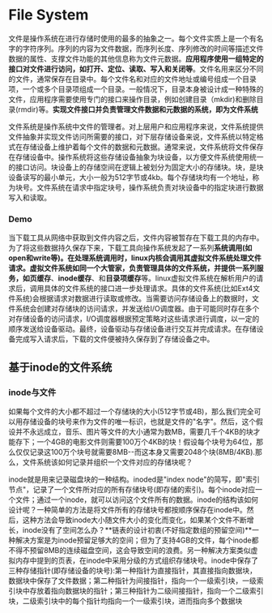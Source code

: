 # File System


文件是操作系统在进行存储时使用的最多的抽象之一。每个文件实质上是一个有名字的字符序列。序列的内容为文件数据，而序列长度、序列修改的时间等描述文件数据的属性、支撑文件功能的其他信息称为文件元数据。**应用程序使用一组特定的接口对文件进行访问，如打开、定位、读取、写入和关闭等**。文件名用来区分不同的文件，通常保存在目录中。每个文件名和对应的文件地址或编号组成一个目录项，一个或多个目录项组成一个目录。一般情况下，目录本身被设计成一种特殊的文件，应用程序需要使用专门的接口来操作目录，例如创建目录（mkdir)和删除目录(rmdir)等。**实现文件接口并负责管理文件数据和元数据的系统，即为文件系统**

文件系统是操作系统中文件的管理者。对上层用户和应用程序来说，文件系统提供文件抽象并实现文件访问所需要的接口，对下层存储设备来说，文件系统以特定格式在存储设备上维护着每个文件的数据和元数据。通常来说，文件系统将文件保存在存储设备中。操作系统将这些存储设备抽象为块设备，以方便文件系统使用统一的接口访问。块设备上的存储空间在逻辑上被划分为固定大小的存储块。块，是块设备读写的最小单元，大小一般为512字节或4kb。每个存储块均有一个地址，称为块号。文件系统在请求中指定块号，操作系统负责对块设备中的指定块进行数据写入和读取。

### Demo

当下载工具从网络中获取到文件内容之后，文件内容被暂存在下载工具的内存中。为了将这些数据持久保存下来，下载工具向操作系统发起了一系列**系统调用(如open和write等)。**在处理系统调用时，linux内核会调用其虚拟文件系统处理文件请求。虚拟文件系统如同一个大管家，负责管理具体的文件系统，并提供一系列服务，如**页缓存**、**inode缓存**、和**目录项缓存**等。linux虚拟文件系统在解析用户的请求后，调用具体的文件系统的接口进一步处理请求。具体的文件系统(比如Ext4文件系统)会根据请求对数据进行读取或修改。当需要访问存储设备上的数据时，文件系统会创建对存储块的访问请求，并发送给I/O调度器。由于可能同时存在多个对存储设备的访问请求，I/O调度器根据预定策略对这些请求进行调度，以一定的顺序发送给设备驱动。最终，设备驱动与存储设备进行交互并完成请求。在存储设备完成写入请求后，下载的文件便被持久保存到了存储设备之中。

## 基于inode的文件系统

### inode与文件

如果每个文件的大小都不超过一个存储块的大小(512字节或4B)，那么我们完全可以用存储设备的块号来作为文件的唯一标识，也就是文件的"名字"。然后，这个假设并不永远成立，音乐、图片等文件的大小通常为数MB，需要几千个4KB的块才能存下；一个4GB的电影文件则需要100万个4KB的块！假设每个块号为64位，那么仅仅记录这100万个块号就需要8MB--而这本身又需要2048个块(8MB/4KB).那么，文件系统该如何记录并组织一个文件对应的存储块呢？

inode就是用来记录磁盘块的一种结构。inoded是"index node"的简写，即"索引节点"，记录了一个文件所对应的所有存储块号(即存储的索引)。每个inode对应一个文件；通过一个inode，就可以访问这个文件所有的数据。inode的结构该如何设计呢？一种简单的方法是将文件所有的存储块号都按顺序保存在inode中。然后，这种方法会导致inode大小随文件大小的变化而变化，如果某个文件不断增长，inode没有了空间怎么办？**链表的设计初衷(不好指定数组的预留空间)**一种解决方案是为inode预留足够大的空间；但为了支持4GB的文件，每个inode都不得不预留8MB的连续磁盘空间，这会导致空间的浪费。另一种解决方案类似虚拟内存中提到的页表，在inode中采用分级的方式组织存储块号。inode中保存了三种存储指针(即存储设备的块号):第一种指针为直接指针，其直接指向数据块，数据块中保存了文件数据；第二种指针为间接指针，指向一个一级索引块，一级索引块中存放着指向数据块的指针；第三种指针为二级间接指针，指向一个二级索引块，二级索引块中的每个指针均指向一个一级索引块，进而指向多个数据块
